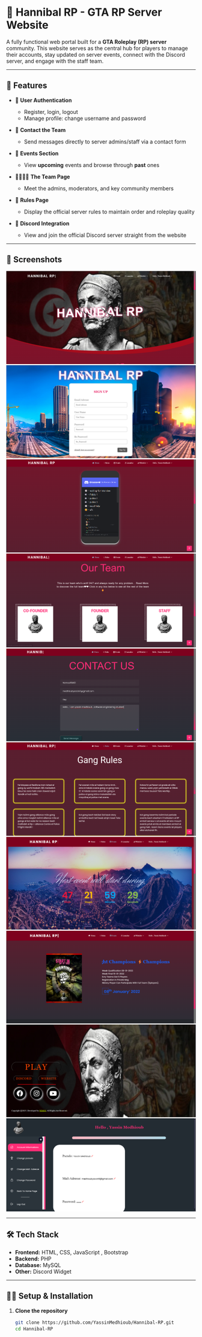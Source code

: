 # 🌆 Hannibal RP - GTA RP Server Website

A fully functional web portal built for a **GTA Roleplay (RP) server** community. This website serves as the central hub for players to manage their accounts, stay updated on server events, connect with the Discord server, and engage with the staff team.

---

## 🚀 Features

- 📝 **User Authentication**
  - Register, login, logout
  - Manage profile: change username and password

- 💬 **Contact the Team**
  - Send messages directly to server admins/staff via a contact form

- 📢 **Events Section**
  - View **upcoming** events and browse through **past** ones

- 👨‍👩‍👧‍👦 **The Team Page**
  - Meet the admins, moderators, and key community members

- 📜 **Rules Page**
  - Display the official server rules to maintain order and roleplay quality

- 🔗 **Discord Integration**
  - View and join the official Discord server straight from the website

---

## 📸 Screenshots

![Homepage](screenshots/home.png)
![SignUp](screenshots/signup.png)
![Discord](screenshots/discord.png)
![Team](screenshots/team.png)
![Contact](screenshots/contact.png)
![Rules](screenshots/rules.png)
![UpcomingEvents](screenshots/events.png)
![PrevEvents](screenshots/events2.png)
![Launcher](screenshots/launcher.png)
![Account](screenshots/account.png)

---

## 🛠️ Tech Stack

- **Frontend:** HTML, CSS, JavaScript , Bootstrap
- **Backend:** PHP 
- **Database:** MySQL 
- **Other:** Discord Widget 

---

## 🧑‍💻 Setup & Installation

1. **Clone the repository**

   ```bash
   git clone https://github.com/YassinMedhioub/Hannibal-RP.git
   cd Hannibal-RP
